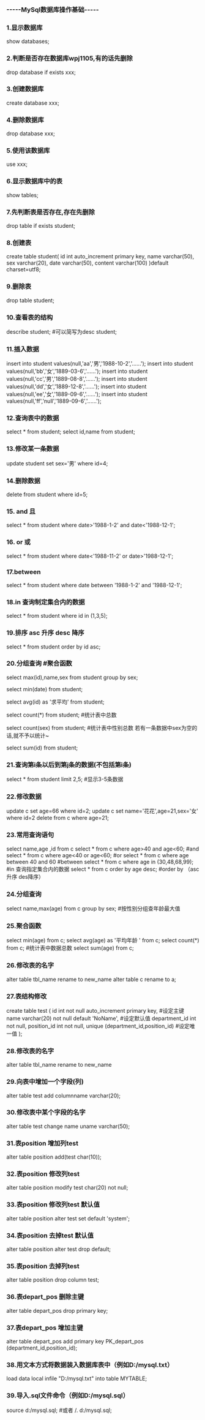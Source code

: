 ### -----MySql数据库操作基础-----

### 1.显示数据库
show databases;

### 2.判断是否存在数据库wpj1105,有的话先删除
drop database if exists xxx;

### 3.创建数据库
create database xxx;

### 4.删除数据库
drop database xxx;

### 5.使用该数据库
use xxx;

### 6.显示数据库中的表
show tables;

### 7.先判断表是否存在,存在先删除
drop table if exists student;

### 8.创建表
create table student(
id int auto_increment primary key,
name varchar(50),
sex varchar(20),
date varchar(50),
content varchar(100)
)default charset=utf8;

### 9.删除表
drop table student;

### 10.查看表的结构
describe student;  #可以简写为desc student;

### 11.插入数据
insert into student values(null,'aa','男','1988-10-2','......');
insert into student values(null,'bb','女','1889-03-6','......');
insert into student values(null,'cc','男','1889-08-8','......');
insert into student values(null,'dd','女','1889-12-8','......');
insert into student values(null,'ee','女','1889-09-6','......');
insert into student values(null,'ff','null','1889-09-6','......');
### 12.查询表中的数据
select * from student;
select id,name from student;

### 13.修改某一条数据
update student set sex='男' where id=4;

### 14.删除数据
delete from student where id=5;

### 15. and 且
select * from student where date>'1988-1-2' and date<'1988-12-1';

### 16. or 或
select * from student where date<'1988-11-2' or date>'1988-12-1';
   
### 17.between
select * from student where date between '1988-1-2' and '1988-12-1';

### 18.in 查询制定集合内的数据
select * from student where id in (1,3,5);

### 19.排序 asc 升序  desc 降序
select * from student order by id asc;

### 20.分组查询 #聚合函数 
select max(id),name,sex from student group by sex;

select min(date) from student;

select avg(id) as '求平均' from student;

select count(*) from student;   #统计表中总数

select count(sex) from student;   #统计表中性别总数  若有一条数据中sex为空的话,就不予以统计~

select sum(id) from student;

### 21.查询第i条以后到第j条的数据(不包括第i条)
select * from student limit 2,5;  #显示3-5条数据

### 22.修改数据 
update c set age=66 where id=2;
update c set name='花花',age=21,sex='女' where id=2
delete from c where age=21;

### 23.常用查询语句
select name,age ,id from c
select * from c where age>40 and age<60;  #and
select * from c where age<40 or age<60;  #or
select * from c where age between 40 and 60 #between
select * from c where age in (30,48,68,99);     #in 查询指定集合内的数据
select * from c order by age desc;      #order by （asc升序 des降序）

### 24.分组查询
select name,max(age) from c group by sex;  #按性别分组查年龄最大值
### 25.聚合函数
select min(age) from c;
select avg(age) as '平均年龄 ' from c;
select count(*) from c;  #统计表中数据总数
select sum(age) from c;

### 26.修改表的名字
alter table tbl_name rename to new_name
alter table c rename to a;
 
### 27.表结构修改
create table test
(
id int not null auto_increment primary key, #设定主键
name varchar(20) not null default 'NoName', #设定默认值
department_id int not null,
position_id int not null,
unique (department_id,position_id) #设定唯一值
);

### 28.修改表的名字
alter table tbl_name rename to new_name

### 29.向表中增加一个字段(列)
alter table test add  columnname varchar(20);

### 30.修改表中某个字段的名字
alter table test change name uname varchar(50);


### 31.表position 增加列test
alter table position add(test char(10));
### 32.表position 修改列test
alter table position modify test char(20) not null;
### 33.表position 修改列test 默认值
alter table position alter test set default 'system';
### 34.表position 去掉test 默认值
alter table position alter test drop default;
### 35.表position 去掉列test
alter table position drop column test;
### 36.表depart_pos 删除主键
alter table depart_pos drop primary key;
### 37.表depart_pos 增加主键
alter table depart_pos add primary key PK_depart_pos
(department_id,position_id);

### 38.用文本方式将数据装入数据库表中（例如D:/mysql.txt）
load data local infile "D:/mysql.txt" into table MYTABLE;

### 39.导入.sql文件命令（例如D:/mysql.sql）
source d:/mysql.sql;  #或者  /. d:/mysql.sql;